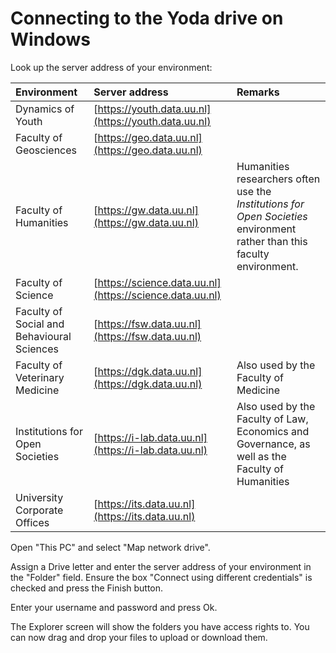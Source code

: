 # Connecting to the Yoda drive on Windows

Look up the server address of your environment:

| Environment          | Server address | Remarks                  |
|:-------------------- |:------------|:-------------------------|
| Dynamics of Youth    | [https://youth.data.uu.nl](https://youth.data.uu.nl) | |
| Faculty of Geosciences | [https://geo.data.uu.nl](https://geo.data.uu.nl) | |
| Faculty of Humanities  | [https://gw.data.uu.nl](https://gw.data.uu.nl) | Humanities researchers often use the _Institutions for Open Societies_ environment rather than this faculty environment. |
| Faculty of Science     | [https://science.data.uu.nl](https://science.data.uu.nl) | |
| Faculty of Social and Behavioural Sciences | [https://fsw.data.uu.nl](https://fsw.data.uu.nl) | |
| Faculty of Veterinary Medicine | [https://dgk.data.uu.nl](https://dgk.data.uu.nl) | Also used by the Faculty of Medicine
| Institutions for Open Societies | [https://i-lab.data.uu.nl](https://i-lab.data.uu.nl) | Also used by the Faculty of Law, Economics and Governance, as well as the Faculty of Humanities |
| University Corporate Offices    | [https://its.data.uu.nl](https://its.data.uu.nl)   | |

Open "This PC" and select "Map network drive". 
 
Assign a Drive letter and enter the server address of your environment in the "Folder" field. 
Ensure the box "Connect using different credentials" is checked and press the Finish button. 
 
Enter your username and password and press Ok.
 
The Explorer screen will show the folders you have access rights to. You
can now drag and drop your files to upload or download them.
